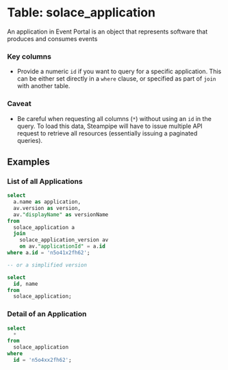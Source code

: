 # Table: solace_application

An application in Event Portal is an object that represents software that produces and consumes events

### Key columns
- Provide a numeric `id` if you want to query for a specific application. This can be either set directly in a `where` clause, or specified as part of `join` with another table.

### Caveat
- Be careful when requesting all columns (`*`) without using an `id` in the query. To load this data, Steampipe will have to issue multiple API request to retrieve all resources (essentially issuing a paginated queries).

## Examples

### List of all Applications

```sql
select
  a.name as application,
  av.version as version,
  av."displayName" as versionName
from
  solace_application a
  join
    solace_application_version av
    on av."applicationId" = a.id
where a.id = 'n5o41x2fh62';

-- or a simplified version

select
  id, name
from
  solace_application;
```

### Detail of an Application

```sql
select
  *
from
  solace_application
where
  id = 'n5o4xx2fh62';
```
